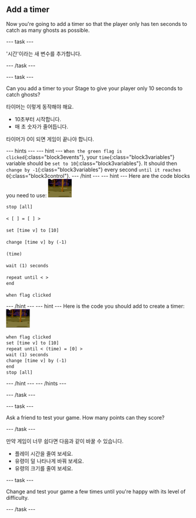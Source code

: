 ## Add a timer

Now you're going to add a timer so that the player only has ten seconds to catch as many ghosts as possible.

\--- task \---

'시간'이라는 새 변수를 추가합니다.

\--- /task \---

\--- task \---

Can you add a timer to your Stage to give your player only 10 seconds to catch ghosts?

타이머는 이렇게 동작해야 해요.

+ 10초부터 시작합니다.
+ 매 초 숫자가 줄어듭니다.

타이머가 0이 되면 게임이 끝나야 합니다.

\--- hints \--- \--- hint \--- `When the green flag is clicked`{:class="block3events"}, your `time`{:class="block3variables"} variable should be `set to 10`{:class="block3variables"}. It should then `change by -1`{:class="block3variables"} every second `until it reaches 0`{:class="block3control"}. \--- /hint \--- \--- hint \--- Here are the code blocks you need to use: ![ghost-sprite](images/ghost-backdrop.png)

```blocks3
stop [all]

< [ ] = [ ] >

set [time v] to [10]

change [time v] by (-1)

(time)

wait (1) seconds

repeat until < >
end

when flag clicked

```

\--- /hint \--- \--- hint \--- Here is the code you should add to create a timer: ![backdrop icon](images/ghost-backdrop.png)

```blocks3
when flag clicked
set [time v] to [10]
repeat until < (time) = [0] >
wait (1) seconds
change [time v] by (-1)
end
stop [all]
```

\--- /hint \--- \--- /hints \---

\--- /task \---

\--- task \---

Ask a friend to test your game. How many points can they score?

\--- /task \---

만약 게임이 너무 쉽다면 다음과 같이 바꿀 수 있습니다.

+ 플레이 시간을 줄여 보세요.
+ 유령이 덜 나타나게 바꿔 보세요.
+ 유령의 크기를 줄여 보세요.

\--- task \---

Change and test your game a few times until you're happy with its level of difficulty.

\--- /task \---